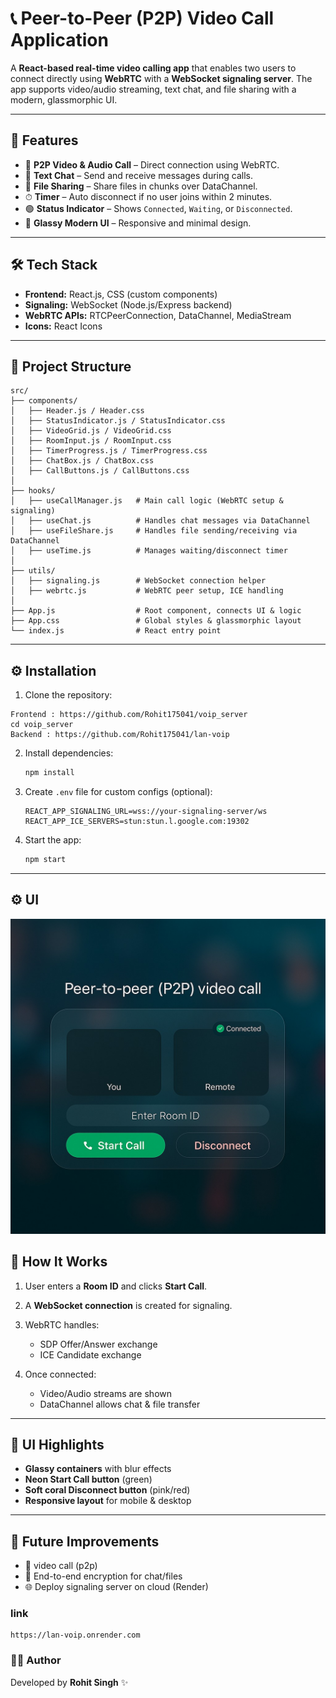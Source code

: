 # 📞 Peer-to-Peer (P2P) Video Call Application

A **React-based real-time video calling app** that enables two users to connect directly using **WebRTC** with a **WebSocket signaling server**. The app supports video/audio streaming, text chat, and file sharing with a modern, glassmorphic UI.

---

## 🚀 Features

* 🎥 **P2P Video & Audio Call** – Direct connection using WebRTC.
* 💬 **Text Chat** – Send and receive messages during calls.
* 📂 **File Sharing** – Share files in chunks over DataChannel.
* ⏱ **Timer** – Auto disconnect if no user joins within 2 minutes.
* 🟢 **Status Indicator** – Shows `Connected`, `Waiting`, or `Disconnected`.
* 🎨 **Glassy Modern UI** – Responsive and minimal design.

---

## 🛠 Tech Stack

* **Frontend:** React.js, CSS (custom components)
* **Signaling:** WebSocket (Node.js/Express backend)
* **WebRTC APIs:** RTCPeerConnection, DataChannel, MediaStream
* **Icons:** React Icons

---

## 📂 Project Structure

```
src/
├── components/
│   ├── Header.js / Header.css
│   ├── StatusIndicator.js / StatusIndicator.css
│   ├── VideoGrid.js / VideoGrid.css
│   ├── RoomInput.js / RoomInput.css
│   ├── TimerProgress.js / TimerProgress.css
│   ├── ChatBox.js / ChatBox.css
│   ├── CallButtons.js / CallButtons.css
│
├── hooks/
│   ├── useCallManager.js   # Main call logic (WebRTC setup & signaling)
│   ├── useChat.js          # Handles chat messages via DataChannel
│   ├── useFileShare.js     # Handles file sending/receiving via DataChannel
│   ├── useTime.js          # Manages waiting/disconnect timer
│
├── utils/
│   ├── signaling.js        # WebSocket connection helper
│   ├── webrtc.js           # WebRTC peer setup, ICE handling
│
├── App.js                  # Root component, connects UI & logic
├── App.css                 # Global styles & glassmorphic layout
└── index.js                # React entry point
```

---

## ⚙️ Installation

1. Clone the repository:

```
Frontend : https://github.com/Rohit175041/voip_server
cd voip_server
Backend : https://github.com/Rohit175041/lan-voip
```

2. Install dependencies:

   ```bash
   npm install
   ```

3. Create `.env` file for custom configs (optional):

   ```env
   REACT_APP_SIGNALING_URL=wss://your-signaling-server/ws
   REACT_APP_ICE_SERVERS=stun:stun.l.google.com:19302
   ```

4. Start the app:

   ```bash
   npm start
   ```
---

## ⚙️ UI

<p align="center">
  <img src="./assets/safelink_ui.jpg" alt="WebRTC Signaling and P2P Flow" width="700"/>
</p>

## 📡 How It Works

1. User enters a **Room ID** and clicks **Start Call**.
2. A **WebSocket connection** is created for signaling.
3. WebRTC handles:

   * SDP Offer/Answer exchange
   * ICE Candidate exchange
4. Once connected:

   * Video/Audio streams are shown
   * DataChannel allows chat & file transfer

---

## 🎨 UI Highlights

* **Glassy containers** with blur effects
* **Neon Start Call button** (green)
* **Soft coral Disconnect button** (pink/red)
* **Responsive layout** for mobile & desktop

---

## 🔮 Future Improvements

* 📱 video call (p2p)
* 🔐 End-to-end encryption for chat/files
* 🌐 Deploy signaling server on cloud (Render)

### link
```
https://lan-voip.onrender.com
```
### 👨‍💻 Author

Developed by **Rohit Singh** ✨


